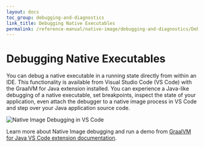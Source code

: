 ```yaml
---
layout: docs
toc_group: debugging-and-diagnostics
link_title: Debugging Native Executables
permalink: /reference-manual/native-image/debugging-and-diagnostics/Debugging/
---
```


# Debugging Native Executables

You can debug a native executable in a running state directly from within an IDE. 
This functionality is available from Visual Studio Code (VS Code) with the GraalVM for Java extension installed.
You can experience a Java-like debugging of a native executable, set breakpoints, inspect the state of your application, even attach the debugger to a native image process in VS Code and step over your Java application source code.

![Native Image Debugging in VS Code](img/debugging_ni_vscode.png)

Learn more about Native Image debugging and run a demo from [GraalVM for Java VS Code extension documentation](../../tools/vscode/graalvm/native-image-debugging.md).
